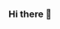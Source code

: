 ### Hi there 👋

<!--
**My name is Darya Shaban**.

I have a large experience of working with data, particularly in the financial sphere, since I lead audit projects for banks and asset management companies in 5 countries. During Yandex data science bootcamp I learned to utilize python and machine learning instruments to real-life problems. Also I have enriched my analytical, entrepreneurial skills and critical thinking while doing several consultancy and start-up projects. I am passionate about new technology and continuing education. 

- 🔭 I’m currently working on my kaggle repository
- 🌱 I’m currently learning math and statistics
- 👯 I’m looking for job offers in Data Science and Data Analytics
- 📫 How to reach me: [LinkedIn](https://www.linkedin.com/in/darya-n-shaban/)
-->
